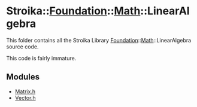 # Stroika::[Foundation](../../ReadMe.md)::[Math](../ReadMe.md)::LinearAlgebra

This folder contains all the Stroika Library [Foundation](../../ReadMe.md)::[Math](../ReadMe.md)::LinearAlgebra source code.

This code is fairly immature.

## Modules

- [Matrix.h](Matrix.h)
- [Vector.h](Vector.h)
